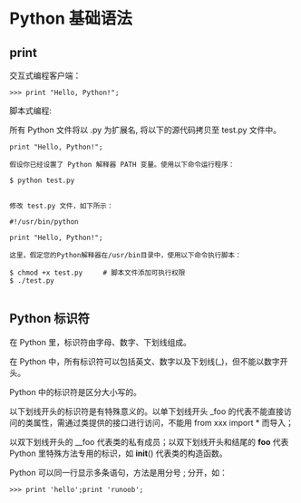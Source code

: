 # Python 基础语法

## print

交互式编程客户端：

```
>>> print "Hello, Python!";
```
脚本式编程:

所有 Python 文件将以 .py 为扩展名, 将以下的源代码拷贝至 test.py 文件中。
```
print "Hello, Python!";

假设你已经设置了 Python 解释器 PATH 变量。使用以下命令运行程序：

$ python test.py


修改 test.py 文件，如下所示：

#!/usr/bin/python

print "Hello, Python!";

这里，假定您的Python解释器在/usr/bin目录中，使用以下命令执行脚本：

$ chmod +x test.py     # 脚本文件添加可执行权限
$ ./test.py


```
## Python 标识符
 
在 Python 里，标识符由字母、数字、下划线组成。

在 Python 中，所有标识符可以包括英文、数字以及下划线(_)，但不能以数字开头。

Python 中的标识符是区分大小写的。

以下划线开头的标识符是有特殊意义的。以单下划线开头 _foo 的代表不能直接访问的类属性，需通过类提供的接口进行访问，不能用 from xxx import * 而导入；

以双下划线开头的 __foo 代表类的私有成员；以双下划线开头和结尾的 __foo__ 代表 Python 里特殊方法专用的标识，如 __init__() 代表类的构造函数。

Python 可以同一行显示多条语句，方法是用分号 ; 分开，如：
```
>>> print 'hello';print 'runoob';
```
